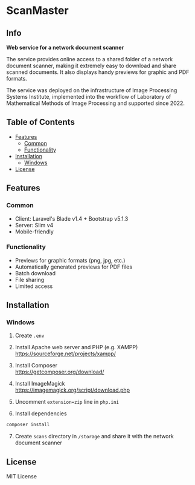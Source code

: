 # ScanMaster

## Info

**Web service for a network document scanner**

The service provides online access to a shared folder of a network document scanner, making it extremely easy to download and share scanned documents. It also displays handy previews for graphic and PDF formats.

The service was deployed on the infrastructure of Image Processing Systems Institute, implemented into the workflow of Laboratory of Mathematical Methods of Image Processing and supported since 2022.

## Table of Contents
- [Features](#features)
  - [Common](#common)
  - [Functionality](#functionality)
- [Installation](#installation)
  - [Windows](#windows)
- [License](#license)

## Features

### Common
- Client: Laravel's Blade v1.4 + Bootstrap v5.1.3
- Server: Slim v4
- Mobile-friendly

### Functionality
- Previews for graphic formats (png, jpg, etc.)
- Automatically generated previews for PDF files
- Batch download
- File sharing
- Limited access

## Installation

### Windows

1. Create `.env`
   
2. Install Apache web server and PHP (e.g. XAMPP)  
https://sourceforge.net/projects/xampp/

3. Install Composer  
https://getcomposer.org/download/

4. Install ImageMagick  
https://imagemagick.org/script/download.php

5. Uncomment `extension=zip` line in `php.ini`

6. Install dependencies
```sh
composer install
```

7. Create `scans` directory in `/storage` and share it with the network document scanner

## License

MIT License